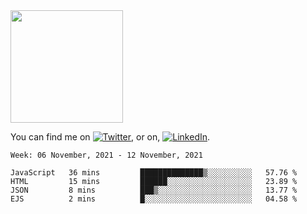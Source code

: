 <!-- ![visitors](https://visitor-badge.glitch.me/badge?page_id=page.id) -->

<img height="180em" src="https://github-readme-stats.vercel.app/api?username=alihernandez&show_icons=true&hide_border=true&&count_private=true&include_all_commits=true" />

<!-- Actual text -->

You can find me on [![Twitter][1.2]][1], or on, [![LinkedIn][2.2]][2].

<!-- Icons -->

[1.2]: http://i.imgur.com/wWzX9uB.png (twitter icon without padding)
[2.2]: https://raw.githubusercontent.com/MartinHeinz/MartinHeinz/master/linkedin-3-16.png (LinkedIn icon without padding)

<!-- Links to your social media accounts -->

[1]: https://twitter.com/phantomramen
[2]: https://www.linkedin.com/in/ali-hernandez-96b1b71a9/

<!--START_SECTION:waka-->
```text
Week: 06 November, 2021 - 12 November, 2021

JavaScript   36 mins         ██████████████▒░░░░░░░░░░   57.76 % 
HTML         15 mins         ██████░░░░░░░░░░░░░░░░░░░   23.89 % 
JSON         8 mins          ███▒░░░░░░░░░░░░░░░░░░░░░   13.77 % 
EJS          2 mins          █░░░░░░░░░░░░░░░░░░░░░░░░   04.58 % 
```
<!--END_SECTION:waka-->

